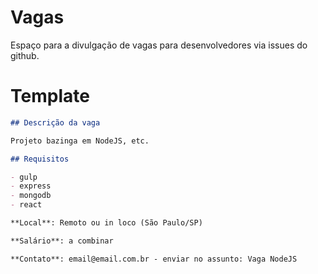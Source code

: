 # Vagas

Espaço para a divulgação de vagas para desenvolvedores via issues do github.

# Template

```markdown
## Descrição da vaga

Projeto bazinga em NodeJS, etc.

## Requisitos

- gulp
- express
- mongodb
- react

**Local**: Remoto ou in loco (São Paulo/SP)

**Salário**: a combinar

**Contato**: email@email.com.br - enviar no assunto: Vaga NodeJS
```
